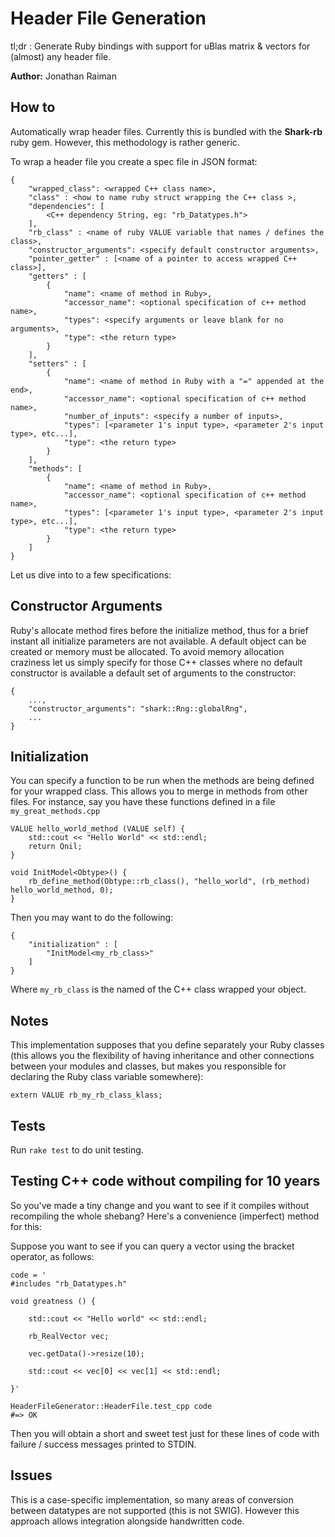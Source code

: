Header File Generation
======================

tl;dr : Generate Ruby bindings with support for uBlas matrix & vectors for (almost) any header file.

**Author:** Jonathan Raiman

How to
------

Automatically wrap header files. Currently this is bundled with the **Shark-rb** ruby gem. However, this methodology is rather generic.

To wrap a header file you create a spec file in JSON format:

	{
		"wrapped_class": <wrapped C++ class name>,
		"class" : <how to name ruby struct wrapping the C++ class >,
		"dependencies": [
			<C++ dependency String, eg: "rb_Datatypes.h">
		],
		"rb_class" : <name of ruby VALUE variable that names / defines the class>,
		"constructor_arguments": <specify default constructor arguments>,
		"pointer_getter" : [<name of a pointer to access wrapped C++ class>],
		"getters" : [
			{
				"name": <name of method in Ruby>,
				"accessor_name": <optional specification of c++ method name>,
				"types": <specify arguments or leave blank for no arguments>,
				"type": <the return type>
			}
		],
		"setters" : [
			{
				"name": <name of method in Ruby with a "=" appended at the end>,
				"accessor_name": <optional specification of c++ method name>,
				"number_of_inputs": <specify a number of inputs>,
				"types": [<parameter 1's input type>, <parameter 2's input type>, etc...],
				"type": <the return type>
			}
		],
		"methods": [
			{
				"name": <name of method in Ruby>,
				"accessor_name": <optional specification of c++ method name>,
				"types": [<parameter 1's input type>, <parameter 2's input type>, etc...],
				"type": <the return type>
			}
		]
	}

Let us dive into to a few specifications:

Constructor Arguments
---------------------

Ruby's allocate method fires before the initialize method, thus for a brief instant all
initialize parameters are not available. A default object can be created or memory must be
allocated. To avoid memory allocation craziness let us simply specify for those C++ classes
where no default constructor is available a default set of arguments to the constructor:

	{
		...,
		"constructor_arguments": "shark::Rng::globalRng",
		...
	}

Initialization
--------------


You can specify a function to be run when the methods are being defined for your wrapped class.
This allows you to merge in methods from other files. For instance, say you have these functions
defined in a file `my_great_methods.cpp`

	VALUE hello_world_method (VALUE self) {
		std::cout << "Hello World" << std::endl;
		return Qnil;
	}

	void InitModel<Obtype>() {
		rb_define_method(Obtype::rb_class(), "hello_world", (rb_method) hello_world_method, 0);
	}

Then you may want to do the following:

	{
		"initialization" : [
			"InitModel<my_rb_class>"
		]
	}

Where `my_rb_class` is the named of the C++ class wrapped your object.


Notes
-----

This implementation supposes that you define separately your Ruby classes (this allows you the
flexibility of having inheritance and other connections between your modules and classes, but
makes you responsible for declaring the Ruby class variable somewhere):

	extern VALUE rb_my_rb_class_klass;

Tests
-----

Run `rake test` to do unit testing.


Testing C++ code without compiling for 10 years
-----------------------------------------------

So you've made a tiny change and you want to see if it compiles without recompiling the whole shebang?
Here's a convenience (imperfect) method for this:


Suppose you want to see if you can query a vector using the bracket operator, as follows:

	code = '
	#includes "rb_Datatypes.h"

	void greatness () {

		std::cout << "Hello world" << std::endl;

		rb_RealVector vec;

		vec.getData()->resize(10);

		std::cout << vec[0] << vec[1] << std::endl;

	}'

	HeaderFileGenerator::HeaderFile.test_cpp code
	#=> OK

Then you will obtain a short and sweet test just for these lines of code with failure / success messages
printed to STDIN.

Issues
------

This is a case-specific implementation, so many areas of conversion between datatypes are not supported (this is not SWIG).
However this approach allows integration alongside handwritten code.
